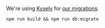 We're using [Kysely](https://kysely.dev/docs/migrations) for
[our migrations](./src/database//migrate//migrations/).

```shell
npm run build && npm run db:migrate
```
